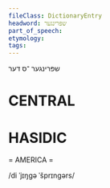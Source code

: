 ```yaml
---
fileClass: DictionaryEntry
headword: שפּרינגער
part_of_speech: 
etymology: 
tags: 
---
```

שפּרינגער
־ס
דער

CENTRAL
========

HASIDIC
=======
= AMERICA = 

/di ˈjɪŋgə ˈšprɪngərs/